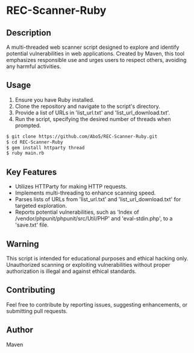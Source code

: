 # REC-Scanner-Ruby
## Description

A multi-threaded web scanner script designed to explore and identify potential vulnerabilities in web applications. Created by Maven, this tool emphasizes responsible use and urges users to respect others, avoiding any harmful activities.

## Usage

1. Ensure you have Ruby installed.
2. Clone the repository and navigate to the script's directory.
3. Provide a list of URLs in 'list_url.txt' and 'list_url_download.txt'.
4. Run the script, specifying the desired number of threads when prompted.

```bash
$ git clone https://github.com/Abo5/REC-Scanner-Ruby.git
$ cd REC-Scanner-Ruby
$ gem install httparty thread
$ ruby main.rb
```
## Key Features

- Utilizes HTTParty for making HTTP requests.
- Implements multi-threading to enhance scanning speed.
- Parses lists of URLs from 'list_url.txt' and 'list_url_download.txt' for targeted exploration.
- Reports potential vulnerabilities, such as 'Index of /vendor/phpunit/phpunit/src/Util/PHP' and 'eval-stdin.php', to a 'save.txt' file.

## Warning

This script is intended for educational purposes and ethical hacking only. Unauthorized scanning or exploiting vulnerabilities without proper authorization is illegal and against ethical standards.

## Contributing

Feel free to contribute by reporting issues, suggesting enhancements, or submitting pull requests.

## Author

Maven
